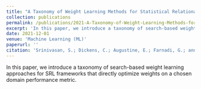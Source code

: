 ```yaml
---
title: "A Taxonomy of Weight Learning Methods for Statistical Relational Learning"
collection: publications
permalink: /publications/2021-A-Taxonomy-of-Weight-Learning-Methods-for-Statistical-Relational-Learning.html
excerpt: 'In this paper, we introduce a taxonomy of search-based weight learning approaches for SRL frameworks that directly optimize weights on a chosen domain performance metric.'
date: 2021-12-01
venue: 'Machine Learning (ML)'
paperurl: ''
citation: 'Srinivasan, S.; Dickens, C.; Augustine, E.; Farnadi, G.; and Getoor L. A Taxonomy of Weight Learning Methods for Statistical Relational Learning. In Machine Learning (ML), 2021'
---
```

In this paper, we introduce a taxonomy of search-based weight learning approaches for SRL frameworks that directly optimize weights on a chosen domain performance metric.
